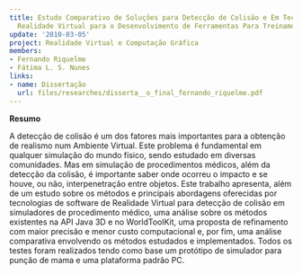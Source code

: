 ```yaml
---
title: Estudo Comparativo de Soluções para Detecção de Colisão e Em Tecnologias de
  Realidade Virtual para o Desenvolvimento de Ferramentas Para Treinamento Médico
update: '2010-03-05'
project: Realidade Virtual e Computação Gráfica
members:
- Fernando Riquelme
- Fátima L. S. Nunes
links:
- name: Dissertação
  url: files/researches/disserta__o_final_fernando_riquelme.pdf
---
```


**Resumo**

A detecção de colisão é um dos fatores mais importantes para a obtenção de realismo num Ambiente Virtual. Este problema é fundamental em qualquer simulação do mundo físico, sendo estudado em diversas comunidades. Mas em simulação de procedimentos médicos, além da detecção da colisão, é importante saber onde ocorreu o impacto e se houve, ou não, interpenetração entre objetos. Este trabalho apresenta, além de um estudo sobre os métodos e principais abordagens oferecidas por tecnologias de software de Realidade Virtual para detecção de colisão em simuladores de procedimento médico, uma análise sobre os métodos existentes na API Java 3D e no WorldToolKit, uma proposta de refinamento com maior precisão e menor custo computacional e, por fim, uma análise comparativa envolvendo os métodos estudados e implementados. Todos os testes foram realizados tendo como base um protótipo de simulador para punção de mama e uma plataforma padrão PC.
